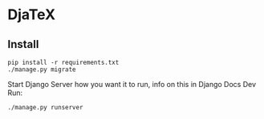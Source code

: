 # DjaTeX
## Install
```
pip install -r requirements.txt
./manage.py migrate
```

Start Django Server how you want it to run, info on this in Django Docs
Dev Run:
```
./manage.py runserver
```
